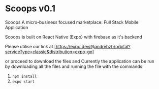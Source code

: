 # Scoops v0.1
Scoops 
A micro-business focused marketplace: Full Stack Mobile Application

Scoops is built on React Native (Expo) with firebase as it's backend

Please utilise our link at
[https://expo.dev/@andrehzh/orbital?serviceType=classic&distribution=expo-go]

or proceed to download the files and 
Currently the application can be run by downloading all the files and running the file with the commands:
1. `npm install`
2. `expo start`
